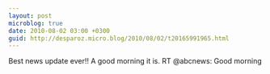 ```yaml
---
layout: post
microblog: true
date: 2010-08-02 03:00 +0300
guid: http://desparoz.micro.blog/2010/08/02/t20165991965.html
---
```

Best news update ever!! A good morning it is. RT @abcnews: Good morning
